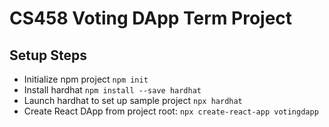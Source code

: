 # CS458 Voting DApp Term Project

## Setup Steps

- Initialize npm project `npm init`
- Install hardhat `npm install --save hardhat`
- Launch hardhat to set up sample project `npx hardhat`
- Create React DApp from project root: `npx create-react-app votingdapp`